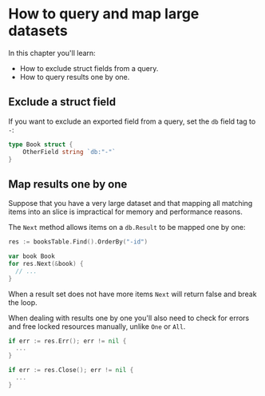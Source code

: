 # How to query and map large datasets

In this chapter you'll learn:

* How to exclude struct fields from a query.
* How to query results one by one.

## Exclude a struct field

If you want to exclude an exported field from a query, set the `db` field tag
to `-`:

```go
type Book struct {
	OtherField string `db:"-"`
}
```

## Map results one by one

Suppose that you have a very large dataset and that mapping all matching items
into an slice is impractical for memory and performance reasons.

The `Next` method allows items on a `db.Result` to be mapped one by one:

```go
res := booksTable.Find().OrderBy("-id")

var book Book
for res.Next(&book) {
  // ...
}
```

When a result set does not have more items `Next` will return false and break
the loop.

When dealing with results one by one you'll also need to check for errors and
free locked resources manually, unlike `One` or `All`.

```go
if err := res.Err(); err != nil {
  ...
}

if err := res.Close(); err != nil {
  ...
}
```
